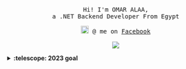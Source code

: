 <p align="center">
  <samp>
    Hi! I'm OMAR ALAA, 
    <br> a .NET Backend Developer From Egypt
  </samp>
</p>

<p align="center">
  <samp>
<img src = "https://github.com/3Omaralaa/3Omaralaa/assets/118674991/188dd297-5760-4cba-b01a-6a412de04c1b" width="18px>

  </samp>
</p>



<p align="center">
  <samp>
    @ me on <a href="https://www.facebook.com/profile.php?id=100040461962240">Facebook</a><br><br>
   <img src="https://github.com/3Omaralaa/3Omaralaa/assets/118674991/0b8e1e66-cf96-4d81-a1c1-10c19fa08cb8">

   
  </samp>
</p>

<details>
  <summary><b>:telescope: 2023 goal</b></summary>
 .....
</details>


